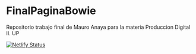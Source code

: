 # FinalPaginaBowie
Repositorio trabajo final de Mauro Anaya para la materia Produccion Digital II. UP


[![Netlify Status](https://api.netlify.com/api/v1/badges/3a53b093-689a-4217-ad1e-0ba318806470/deploy-status)](https://app.netlify.com/sites/davidbowie/deploys)
